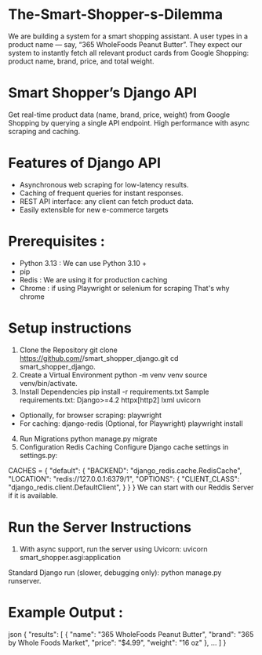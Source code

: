 # The-Smart-Shopper-s-Dilemma
We are building a system for a smart shopping assistant. A user types in a product name — say, “365 WholeFoods Peanut Butter”. They expect our system to instantly fetch all relevant product cards from Google Shopping: product name, brand, price, and total weight.
# Smart Shopper’s Django API
Get real-time product data (name, brand, price, weight) from Google Shopping by querying a single API endpoint. High performance with async scraping and caching.
# Features of Django API 
* Asynchronous web scraping for low-latency results.
* Caching of frequent queries for instant responses.
* REST API interface: any client can fetch product data.
* Easily extensible for new e-commerce targets
# Prerequisites :
* Python 3.13 : We can use Python 3.10 +
* pip
* Redis : We are using it  for production caching
* Chrome : if using Playwright or selenium for scraping That's why chrome 

# Setup instructions 
1.  Clone the Repository
git clone https://github.com/<your-username>/smart_shopper_django.git
cd smart_shopper_django.
2. Create a Virtual Environment
python -m venv venv
source venv/bin/activate. 
3. Install Dependencies
pip install -r requirements.txt
Sample requirements.txt:
Django>=4.2
httpx[http2]
lxml
uvicorn
* Optionally, for browser scraping:
playwright
* For caching:
django-redis
(Optional, for Playwright)
playwright install
4. Run Migrations
python manage.py migrate
5. Configuration
Redis Caching 
Configure Django cache settings in settings.py:
  
CACHES = {
    "default": {
        "BACKEND": "django_redis.cache.RedisCache",
        "LOCATION": "redis://127.0.0.1:6379/1",
        "OPTIONS": {
            "CLIENT_CLASS": "django_redis.client.DefaultClient",
        }
    }
}
We can start with our Reddis Server if it  is available.

# Run the Server Instructions 
1. With async support, run the server using Uvicorn:
uvicorn smart_shopper.asgi:application

Standard Django run (slower, debugging only):
python manage.py runserver.

# Example Output :
 json
{
  "results": [
    {
      "name": "365 WholeFoods Peanut Butter",
    "brand": "365 by Whole Foods Market",
      "price": "$4.99",
      "weight": "16 oz"
    },
    ...
  ]
}






